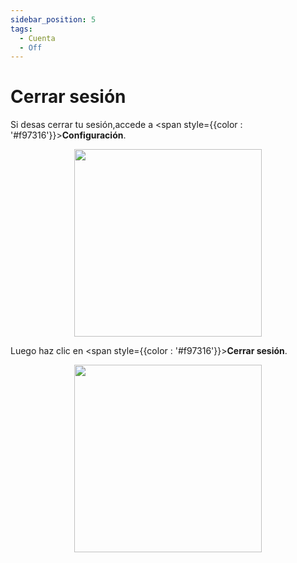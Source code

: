 ```yaml
---
sidebar_position: 5
tags:
  - Cuenta
  - Off
---
```


# Cerrar sesión

Si desas cerrar tu sesión,accede a <span style={{color : '#f97316'}}>**Configuración**</span>.

<p align="center">
  <img src="/img/create-account/menu-button.png" width="300" />
</p>

Luego haz clic en <span style={{color : '#f97316'}}>**Cerrar sesión**</span>.

<p align="center">
  <img src="/img/sign-off/sign-off.png" width="300" />
</p>
